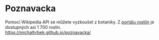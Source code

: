 # Poznavacka
Pomocí Wikipedia API se můžete vyzkoušet z botaniky. Z [portálu rostlin](https://cs.wikipedia.org/wiki/Port%C3%A1l:Rostliny) je dostupných asi 1 700 roslin.  
https://michalhrbek.github.io/poznavacka/